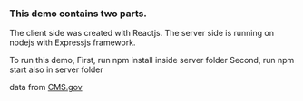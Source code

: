 ### This demo contains two parts. 

The client side was created with Reactjs. 
The server side is running on nodejs with Expressjs framework. 

To run this demo, 
First, run npm install inside server folder
Second, run npm start also in server folder


data from [CMS.gov](https://www.cms.gov/OpenPayments/Explore-the-Data/Dataset-Downloads.html)